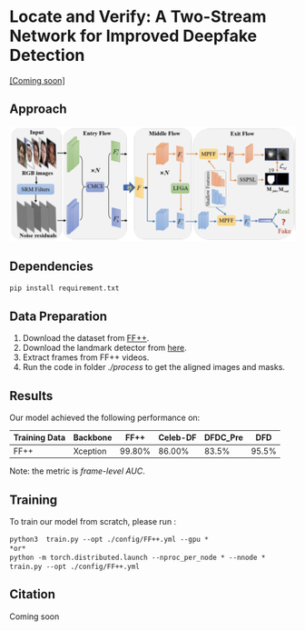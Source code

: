# Locate and Verify: A Two-Stream Network for Improved Deepfake Detection

[[Coming soon]](https:)

## Approach

![Locate-and-Verify](Framework.jpg)

## Dependencies
```
pip install requirement.txt
```

## Data Preparation
1. Download the dataset from [FF++](https://github.com/ondyari/FaceForensics).
2. Download the landmark detector from [here](https://github.com/codeniko/shape_predictor_81_face_landmarks).
3. Extract frames from FF++ videos.
4. Run the code in folder *./process* to get the aligned images and masks.

## Results

Our model achieved the following performance on:

| Training Data | Backbone        | FF++       | Celeb-DF   | DFDC_Pre       | DFD       |
| ------------- | --------------- | ---------- | ---------- | ---------- |---------- |
| FF++          | Xception       | 99.80%     | 86.00%     | 83.5%     |95.5%     |

Note: the metric is *frame-level AUC*.
## Training

To train our model from scratch, please run :

```
python3  train.py --opt ./config/FF++.yml --gpu *
*or*
python -m torch.distributed.launch --nproc_per_node * --nnode * train.py --opt ./config/FF++.yml
```

## Citation

Coming soon
